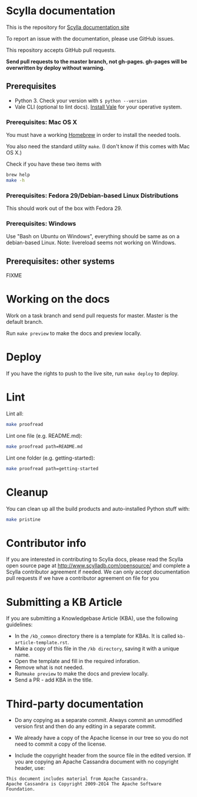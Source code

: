 # Scylla documentation

This is the repository for [Scylla documentation site](http://docs.scylladb.com/)

To report an issue with the documentation, please use GitHub issues.

This repository accepts GitHub pull requests.

**Send pull requests to the master branch, not gh-pages.  gh-pages will be overwritten by deploy without warning.**


## Prerequisites

* Python 3. Check your version with `$ python --version`
* Vale CLI (optional to lint docs). [Install Vale](https://docs.errata.ai/vale/install) for your operative system.

### Prerequisites: Mac OS X

You must have a working [Homebrew](http://brew.sh/) in order to install the needed tools.

You also need the standard utility `make`.  (I don't know if this comes with Mac OS X.)

Check if you have these two items with

```sh
brew help
make -h
```

### Prerequisites: Fedora 29/Debian-based Linux Distributions

This should work out of the box with Fedora 29.

### Prerequisites: Windows

Use "Bash on Ubuntu on Windows", everything should be same as on a debian-based Linux.
Note: livereload seems not working on Windows.

## Prerequisites: other systems

FIXME

# Working on the docs

Work on a task branch and send pull requests for
master.  Master is the default branch.

Run `make preview` to make the docs and preview locally.


# Deploy

If you have the rights to push to the live site, run `make deploy` to deploy.

# Lint

Lint all:

```sh
make proofread
```

Lint one file (e.g. README.md):

```sh
make proofread path=README.md
```

Lint one folder (e.g. getting-started):

```sh
make proofread path=getting-started
```

# Cleanup

You can clean up all the build products and auto-installed Python stuff with:

```sh
make pristine
```

# Contributor info

If you are interested in contributing to Scylla
docs, please read the Scylla open source page at
http://www.scylladb.com/opensource/ and complete
a Scylla contributor agreement if needed.  We can
only accept documentation pull requests if we have
a contributor agreement on file for you

# Submitting a KB Article

If you are submitting a Knowledgebase Article (KBA), use the following guidelines:
* In the `/kb_common` directory there is a template for KBAs. It is called `kb-article-template.rst`.
* Make a copy of this file in the `/kb directory`, saving it with a unique name.
* Open the template and fill in the required inforation. 
* Remove what is not needed. 
* Run`make preview` to make the docs and preview locally.
* Send a PR - add KBA in the title. 

# Third-party documentation

 * Do any copying as a separate commit.  Always commit an unmodified version first and then do any editing in a separate commit.

 * We already have a copy of the Apache license in our tree so you do not need to commit a copy of the license.

 * Include the copyright header from the source file in the edited version.  If you are copying an Apache Cassandra document with no copyright header, use:

```
This document includes material from Apache Cassandra.
Apache Cassandra is Copyright 2009-2014 The Apache Software Foundation.
```
